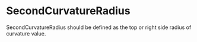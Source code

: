 SecondCurvatureRadius
=====================

SecondCurvatureRadius should be defined as the top or right side radius of curvature value.
